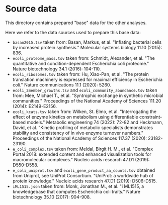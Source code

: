 # Source data

This directory contains prepared "base" data for the other analyses.

Here we refer to the data sources used to prepare this base data:

- `basan2015.tsv` taken from: Basan, Markus, et al. "Inflating bacterial cells by increased protein synthesis." Molecular systems biology 11.10 (2015): 836.
- `ecoli_proteome_mass.tsv` taken from: Schmidt, Alexander, et al. "The quantitative and condition-dependent Escherichia coli proteome." Nature biotechnology 34.1 (2016): 104-110.
- `ecoli_ribosomes.tsv` taken from: Hu, Xiao-Pan, et al. "The protein translation machinery is expressed for maximal efficiency in Escherichia coli." Nature communications 11.1 (2020): 5260.
- `ecoli_2member_growths.tsv` and `ecoli_community_abundance.tsv` taken from: Mee, Michael T., et al. "Syntrophic exchange in synthetic microbial communities." Proceedings of the National Academy of Sciences 111.20 (2014): E2149-E2156.
- `ecoli_kcats.tsv` taken from: Wilken, St. Elmo, et al. "Interrogating the effect of enzyme kinetics on metabolism using differentiable constraint-based models." Metabolic engineering 74 (2022): 72-82 and Heckmann, David, et al. "Kinetic profiling of metabolic specialists demonstrates stability and consistency of in vivo enzyme turnover numbers." Proceedings of the National Academy of Sciences 117.37 (2020): 23182-23190.
- `e_coli_complex.tsv` taken from: Meldal, Birgit H. M., et al. "Complex Portal 2018: extended content and enhanced visualization tools for macromolecular complexes." Nucleic acids research 47.D1 (2019): D550-D558.
- `e_coli_uniprot.tsv` and `ecoli_gene_product_aa_counts.tsv` obtained from Uniprot, see UniProt Consortium. "UniProt: a worldwide hub of protein knowledge." Nucleic acids research 47.D1 (2019): D506-D515.
- `iML1515.json` taken from: Monk, Jonathan M., et al. "i ML1515, a knowledgebase that computes Escherichia coli traits." Nature biotechnology 35.10 (2017): 904-908.
